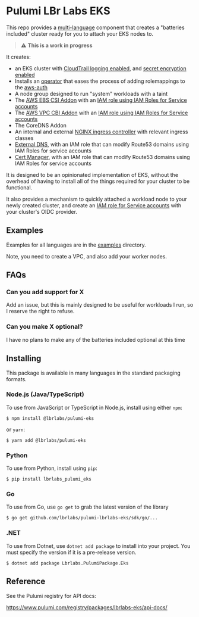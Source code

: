 # Pulumi LBr Labs EKS 

This repo provides a [multi-language](https://www.pulumi.com/blog/pulumiup-pulumi-packages-multi-language-components/) component that creates a "batteries included" cluster ready for you to attach your EKS nodes to.

> :warning: **This is a work in progress**

It creates:

- an EKS cluster with [CloudTrail logging enabled](https://docs.aws.amazon.com/eks/latest/userguide/control-plane-logs.htmleks), and [secret encryption enabled](https://docs.aws.amazon.com/eks/latest/userguide/enable-kms.html)
- Installs an [operator](https://github.com/rustrial/aws-eks-iam-auth-controller) that eases the process of adding rolemappings to the [aws-auth](https://docs.aws.amazon.com/eks/latest/userguide/add-user-role.html)
- A node group designed to run "system" workloads with a taint
- The [AWS EBS CSI Addon](https://docs.aws.amazon.com/eks/latest/userguide/ebs-csi.html) with an [IAM role using IAM Roles for Service accounts](https://docs.aws.amazon.com/eks/latest/userguide/iam-roles-for-service-accounts.html)
- The [AWS VPC CBI Addon](https://docs.aws.amazon.com/eks/latest/userguide/managing-vpc-cni.html) with an [IAM role using IAM Roles for Service accounts](https://docs.aws.amazon.com/eks/latest/userguide/iam-roles-for-service-accounts.html)
- The CoreDNS Addon
- An internal and external [NGINX ingress controller](https://github.com/kubernetes/ingress-nginx) with relevant ingress classes
- [External DNS](https://github.com/kubernetes-sigs/external-dns), with an IAM role that can modify Route53 domains using IAM Roles for service accounts
- [Cert Manager](https://cert-manager.io/), with an IAM role that can modify Route53 domains using IAM Roles for service accounts

It is designed to be an opinionated implementation of EKS, without the overhead of having to install all of the things required for your cluster to be functional.

It also provides a mechanism to quickly attached a workload node to your newly created cluster, and create an [IAM role for Service accounts](https://docs.aws.amazon.com/eks/latest/userguide/iam-roles-for-service-accounts.html) with your cluster's OIDC provider.

## Examples

Examples for all languages are in the [examples](examples/) directory. 

Note, you need to create a VPC, and also add your worker nodes. 

## FAQs

### Can you add support for X

Add an issue, but this is mainly designed to be useful for workloads I run, so I reserve the right to refuse.

### Can you make X optional?

I have no plans to make any of the batteries included optional at this time

## Installing

This package is available in many languages in the standard packaging formats.

### Node.js (Java/TypeScript)

To use from JavaScript or TypeScript in Node.js, install using either `npm`:

```
$ npm install @lbrlabs/pulumi-eks
```

or `yarn`:

```
$ yarn add @lbrlabs/pulumi-eks
```

### Python

To use from Python, install using `pip`:

```
$ pip install lbrlabs_pulumi_eks
```

### Go

To use from Go, use `go get` to grab the latest version of the library

```
$ go get github.com/lbrlabs/pulumi-lbrlabs-eks/sdk/go/...
```

### .NET

To use from Dotnet, use `dotnet add package` to install into your project. You must specify the version if it is a pre-release version.


```
$ dotnet add package Lbrlabs.PulumiPackage.Eks
```

## Reference

See the Pulumi registry for API docs:

https://www.pulumi.com/registry/packages/lbrlabs-eks/api-docs/